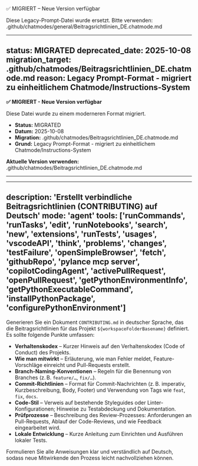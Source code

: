 ✅ MIGRIERT – Neue Version verfügbar

Diese Legacy-Prompt-Datei wurde ersetzt.
Bitte verwenden: .github/chatmodes/general/Beitragsrichtlinien_DE.chatmode.md

---
status: MIGRATED
deprecated_date: 2025-10-08
migration_target: .github/chatmodes/Beitragsrichtlinien_DE.chatmode.md
reason: Legacy Prompt-Format - migriert zu einheitlichem Chatmode/Instructions-System
---

**✅ MIGRIERT - Neue Version verfügbar**

Diese Datei wurde zu einem moderneren Format migriert.

- **Status:** MIGRATED
- **Datum:** 2025-10-08
- **Migration:** .github/chatmodes/Beitragsrichtlinien_DE.chatmode.md
- **Grund:** Legacy Prompt-Format - migriert zu einheitlichem Chatmode/Instructions-System

**Aktuelle Version verwenden:** .github/chatmodes/Beitragsrichtlinien_DE.chatmode.md

---

---
description: 'Erstellt verbindliche Beitragsrichtlinien (CONTRIBUTING) auf Deutsch'
mode: 'agent'
tools: ['runCommands', 'runTasks', 'edit', 'runNotebooks', 'search', 'new', 'extensions', 'runTests', 'usages', 'vscodeAPI', 'think', 'problems', 'changes', 'testFailure', 'openSimpleBrowser', 'fetch', 'githubRepo', 'pylance mcp server', 'copilotCodingAgent', 'activePullRequest', 'openPullRequest', 'getPythonEnvironmentInfo', 'getPythonExecutableCommand', 'installPythonPackage', 'configurePythonEnvironment']
---

Generieren Sie ein Dokument `CONTRIBUTING.md` in deutscher Sprache, das die Beitragsrichtlinien für das Projekt `${workspaceFolderBasename}` definiert. Es sollte folgende Punkte umfassen:

* **Verhaltenskodex** – Kurzer Hinweis auf den Verhaltenskodex (Code of Conduct) des Projekts.
* **Wie man mitwirkt** – Erläuterung, wie man Fehler meldet, Feature-Vorschläge einreicht und Pull-Requests erstellt.
* **Branch-Naming-Konventionen** – Regeln für die Benennung von Branches (z. B. `feature/…`, `fix/…`).
* **Commit-Richtlinien** – Format für Commit-Nachrichten (z. B. imperativ, Kurzbeschreibung, Body, Footer) und Verwendung von Tags wie `feat`, `fix`, `docs`.
* **Code-Stil** – Verweis auf bestehende Styleguides oder Linter-Konfigurationen; Hinweise zu Testabdeckung und Dokumentation.
* **Prüfprozesse** – Beschreibung des Review-Prozesses: Anforderungen an Pull-Requests, Ablauf der Code-Reviews, und wie Feedback eingearbeitet wird.
* **Lokale Entwicklung** – Kurze Anleitung zum Einrichten und Ausführen lokaler Tests.

Formulieren Sie alle Anweisungen klar und verständlich auf Deutsch, sodass neue Mitwirkende den Prozess leicht nachvollziehen können.